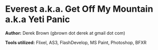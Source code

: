 Everest a.k.a. Get Off My Mountain a.k.a Yeti Panic
====

**Author:** Derek Brown (gbrown dot derek at gmail dot com)

**Tools utilized:** Flixel, AS3, FlashDevelop, MS Paint, Photoshop, BFXR
